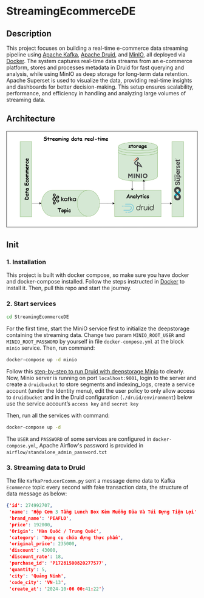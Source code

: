 # StreamingEcommerceDE

## Description
This project focuses on building a real-time e-commerce data streaming pipeline using [Apache Kafka](https://kafka.apache.org/quickstart), [Apache Druid](https://github.com/apache/druid), and [MinIO](https://github.com/minio/minio), all deployed via [Docker](https://docs.docker.com/). The system captures real-time data streams from an e-commerce platform, stores and processes metadata in Druid for fast querying and analysis, while using MinIO as deep storage for long-term data retention. Apache Superset is used to visualize the data, providing real-time insights and dashboards for better decision-making. This setup ensures scalability, performance, and efficiency in handling and analyzing large volumes of streaming data.
## Architecture
![alt text](https://github.com/mdnanh/StreamingEcommerceDE/blob/main/images/architecture.png)

## Init
### 1. Installation
This project is built with docker compose, so make sure you have docker and docker-compose installed. Follow the steps instructed in [Docker](https://docs.docker.com/get-started/get-docker/) to install it. 
Then, pull this repo and start the journey.

### 2. Start services
```sh
cd StreamingEcommerceDE
```
For the first time, start the MiniO service first to initialize the deepstorage containing the streaming data. Change two param `MINIO_ROOT_USER` and `MINIO_ROOT_PASSWORD` by yourself in file `docker-compose.yml` at the block `minio` service. Then, run command:
```sh
docker-compose up -d minio
```
Follow this [step-by-step to run Druid with deepstorage Minio](https://blog.min.io/how-to-druid-superset-minio/) to clearly. 
Now, Minio server is running on port `localhost:9001`, login to the server and create a `druidbucket` to store segments and indexing_logs, create a service account (under the Identity menu), edit the user policy to only allow access to `druidbucket` and in the Druid configuration (`./druid/environment`) below use the service account’s `access key` and `secret key`

Then, run all the services with command:
```sh
docker-compose up -d
```
The `USER` and `PASSWORD` of some services are configured in `docker-compose.yml`, Apache Airflow's password is provided in `airflow/standalone_admin_password.txt`

### 3. Streaming data to Druid
The file `KafkaProducerEcomm.py` sent a message demo data to Kafka `Ecommerce` topic every second with fake transaction data, the structure of data message as below:
```json
{'id': 274992707,
 'name': 'Hộp Cơm 3 Tầng Lunch Box Kèm Muỗng Đũa Và Túi Đựng Tiện Lợi',
 'brand_name': 'PEAFLO',
 'price': 192000,
 'Origin': 'Hàn Quốc / Trung Quốc',
 'category': 'Dụng cụ chứa đựng thực phẩm',
 'original_price': 235000,
 'discount': 43000,
 'discount_rate': 18,
 'purchase_id': 'P17281500820277577',
 'quantity': 5,
 'city': 'Quảng Ninh',
 'code_city': 'VN-13',
 'create_at': '2024-10-06 00:41:22'}
```
